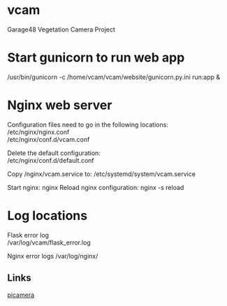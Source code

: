 # vcam
Garage48 Vegetation Camera Project


# Start gunicorn to run web app
/usr/bin/gunicorn -c /home/vcam/vcam/website/gunicorn.py.ini run:app &


# Nginx web server
Configuration files need to go in the following locations:  
/etc/nginx/nginx.conf  
/etc/nginx/conf.d/vcam.conf

Delete the default configuration:  
/etc/nginx/conf.d/default.conf

Copy /nginx/vcam.service to:
/etc/systemd/system/vcam.service

Start nginx:
nginx
Reload nginx configuration:
nginx -s reload


# Log locations
Flask error log  
/var/log/vcam/flask_error.log  

Nginx error logs
/var/log/nginx/


## Links

[picamera](http://picamera.readthedocs.io/en/release-1.12/)

